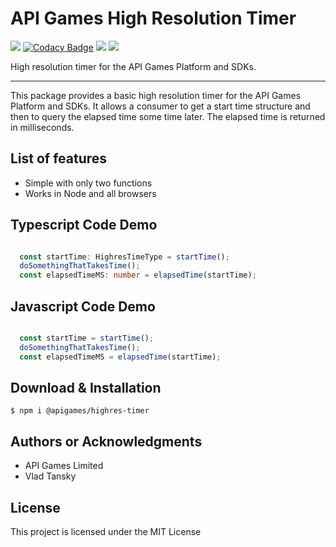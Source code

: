 # API Games High Resolution Timer

![](https://img.shields.io/badge/build-passing-brightgreen)
[![Codacy Badge](https://app.codacy.com/project/badge/Grade/44d12a9566524e54b859fb489df3e3ad)](https://www.codacy.com/gh/apigames-public/highres-timer/dashboard?utm_source=github.com&amp;utm_medium=referral&amp;utm_content=apigames-public/highres-timer&amp;utm_campaign=Badge_Grade)
![](https://img.shields.io/npm/v/@apigames/highres-timer)
![](https://img.shields.io/badge/license-MIT-blue)

High resolution timer for the API Games Platform and SDKs.

* * *

This package provides a basic high resolution timer for the API Games Platform and SDKs.  It allows a consumer to get a start time structure and then to query the elapsed time some time later.  The elapsed time is returned in milliseconds.

## List of features

*   Simple with only two functions
*   Works in Node and all browsers

## Typescript Code Demo

```ts

  const startTime: HighresTimeType = startTime();
  doSomethingThatTakesTime();
  const elapsedTimeMS: number = elapsedTime(startTime);

```

## Javascript Code Demo

```js

  const startTime = startTime();
  doSomethingThatTakesTime();
  const elapsedTimeMS = elapsedTime(startTime);

```

## Download & Installation

```shell 
$ npm i @apigames/highres-timer 
```

## Authors or Acknowledgments

*   API Games Limited
*   Vlad Tansky

## License

This project is licensed under the MIT License
